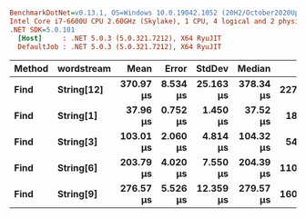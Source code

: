 ``` ini

BenchmarkDotNet=v0.13.1, OS=Windows 10.0.19042.1052 (20H2/October2020Update)
Intel Core i7-6600U CPU 2.60GHz (Skylake), 1 CPU, 4 logical and 2 physical cores
.NET SDK=5.0.101
  [Host]     : .NET 5.0.3 (5.0.321.7212), X64 RyuJIT
  DefaultJob : .NET 5.0.3 (5.0.321.7212), X64 RyuJIT


```
| Method | wordstream |      Mean |    Error |    StdDev |    Median |    Gen 0 | Allocated |
|------- |----------- |----------:|---------:|----------:|----------:|---------:|----------:|
|   **Find** | **String[12]** | **370.97 μs** | **8.534 μs** | **25.163 μs** | **378.34 μs** | **227.0508** |    **458 KB** |
|   **Find** |  **String[1]** |  **37.96 μs** | **0.752 μs** |  **1.450 μs** |  **37.52 μs** |  **18.4937** |     **38 KB** |
|   **Find** |  **String[3]** | **103.01 μs** | **2.060 μs** |  **4.814 μs** | **104.32 μs** |  **54.0771** |    **109 KB** |
|   **Find** |  **String[6]** | **203.79 μs** | **4.020 μs** |  **7.550 μs** | **204.39 μs** | **110.8398** |    **223 KB** |
|   **Find** |  **String[9]** | **276.57 μs** | **5.526 μs** | **12.359 μs** | **279.57 μs** | **160.1563** |    **323 KB** |
